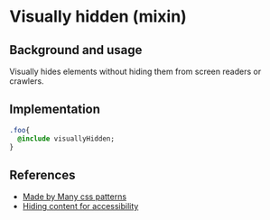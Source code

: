 # Visually hidden (mixin)

## Background and usage

Visually hides elements without hiding them from screen readers or crawlers.

## Implementation

```sass
.foo{
  @include visuallyHidden;
}
```

## References

- [Made by Many css patterns](https://github.com/madebymany/css-patterns/blob/master/stylesheets/patterns/_visually_hidden.scss)
- [Hiding content for accessibility](https://snook.ca/archives/html_and_css/hiding-content-for-accessibility)

